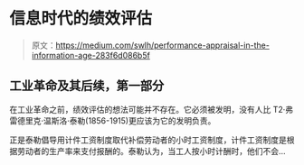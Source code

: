 # 信息时代的绩效评估

> 原文：<https://medium.com/swlh/performance-appraisal-in-the-information-age-283f6d086b5f>

## 工业革命及其后续，第一部分

在工业革命之前，绩效评估的想法可能并不存在。它必须被发明，没有人比 T2·弗雷德里克·温斯洛·泰勒(1856-1915)更应该为它的发明负责。

正是泰勒倡导用计件工资制度取代补偿劳动者的小时工资制度，计件工资制度是根据劳动者的生产率来支付报酬的。泰勒认为，当工人按小时计酬时，他们不会…